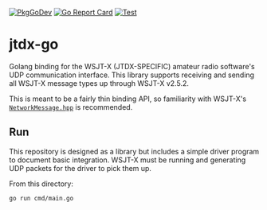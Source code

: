 [![PkgGoDev](https://pkg.go.dev/badge/github.com/k0swe/wsjtx-go/v4)](https://pkg.go.dev/github.com/k0swe/wsjtx-go/v4)
[![Go Report Card](https://goreportcard.com/badge/github.com/k0swe/wsjtx-go/v4)](https://goreportcard.com/report/github.com/k0swe/wsjtx-go/v4)
[![Test](https://github.com/k0swe/wsjtx-go/workflows/Test/badge.svg?branch=v3)](https://github.com/k0swe/wsjtx-go/actions/workflows/test.yml?query=branch%3Av3)

# jtdx-go

Golang binding for the WSJT-X (JTDX-SPECIFIC) amateur radio software's UDP communication interface. This library
supports receiving and sending all WSJT-X message types up through WSJT-X v2.5.2.

This is meant to be a fairly thin binding API, so familiarity with WSJT-X's
[`NetworkMessage.hpp`](https://sourceforge.net/p/wsjt/wsjtx/ci/wsjtx-2.5.2/tree/Network/NetworkMessage.hpp)
is recommended.

## Run

This repository is designed as a library but includes a simple driver program to document basic
integration. WSJT-X must be running and generating UDP packets for the driver to pick them up.

From this directory:

```shell script
go run cmd/main.go
```
